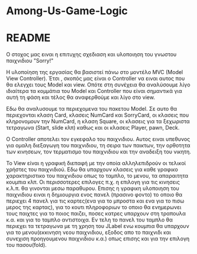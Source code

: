 # Among-Us-Game-Logic

README
======

Ο στοχος μας ειναι η επιτυχης σχεδιαση και υλοποιηση του γνωστου παιχνιδιου "Sorry!"

Η υλοποίηση της εργασίας θα βασιστεί πάνω στο μοντέλο MVC (Model View Controller).
Έτσι , σκοπός μας είναι ο Controller να ειναι αυτος που θα ελεγχει τους Model και view. 
Οπότε στη συνέχεια θα αναλύσουμε λίγο ιδιαίτερα τα κομμάτια του Model και Controller που είναι σημαντικά για αυτή τη φάση και τέλος θα αναφερθούμε και λίγο στο view.

Εδω θα αναλυσουμε τα περιεχομενα του πακετου Model. 
Σε αυτο θα περιεχονται κλαση Card, κλασεις NumCard και SorryCard, οι κλασεις που κληρονομουν την NumCard, η κλαση  Square, οι κλασεις για τα ξεχωριστα τετραγωνα (Start, slide κλπ) καθως και οι κλασεις Player, pawn, Deck.

Ο Controller αποτελει τον εγκεφαλο του παιχνιδιου. 
Αυτος ειναι υπεθυνος για ομαλη διεξαγωγη του παιχνιδιου, τη σειρα των παικτων, την ορθοτητα των κινησεων, τον τερματισμο του παιχνιδιου και την αναδειξη του νικητη.

Το View είναι η γραφική διεπαφή με την οποία αλληλεπιδρούν οι τελικοί χρήστες του παιχνιδιού. 
Εδω θα υπαρχουν κλασεις για καθε γραφικο χαρακτηριστικο του παιχνιδιου οπως το ταμπλο, το μενου, τα απαραιτητα κουμπια κλπ.
Οι περισσοτερες επιλογες π.χ. η επιλογη για τις κινησεις κ.λ.π. θα γινονται μεσω παραθυρου. 
Επισης η γραφικη υλοποιηση του παιχνιδιου ειναι η δημιουργια ενος πανελ (πρασινο φοντο) το οποιο θα περιεχει 4 πανελ για τις καρτες(ενα για το μπροστα και ενα για το πισω μερος της καρτας), 
για το κουτι πληροφοριων το οποιο θα ενημερωνει τους παιχτες για το ποιος παιζει, ποσες κατρες υπαρχουν στη τραπουλα κ.α. και για το ταμπλο  αντιστοιχα. 
Εν τελη το πανελ του ταμπλο θα περιεχει τα τετραγωνα με τη χρηση του JLabel ενω κουμπια θα υπαρχουν για το μενου(εκκινηση νεου παιχνιδιου, εξοδος απο το παιχνιδι και συνεχιση προηγουμενου παιχνιδιου κ.α.) οπως επισης και για την επιλογη του πασου(fold).

